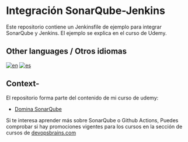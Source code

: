 # Integración SonarQube-Jenkins
Este repositorio contiene un Jenkinsfile de ejemplo para integrar SonarQube y Jenkins. El ejemplo se explica en el curso de Udemy.

## Other languages / Otros idiomas
[![en](https://img.shields.io/badge/en-english-blue.svg)](https://github.com/brainsDevopsOrg/sonar-jenkins/blob/main/readme.md)
[![es](https://img.shields.io/badge/es-español-yellow.svg)](https://github.com/brainsDevopsOrg/sonar-jenkins/blob/main/readme-es.md)

## Context-
El repositorio forma parte del contenido de mi curso de udemy:
* [Domina SonarQube](https://www.udemy.com/course/domina-sonarqube/?referralCode=EF59257E7D8DC3026D6D)

Si te interesa aprender más sobre SonarQube o Github Actions, Puedes comprobar si hay promociones vigentes para los cursos en la sección de cursos de [devopsbrains.com](https://devopsbrains.com/cursos/)
